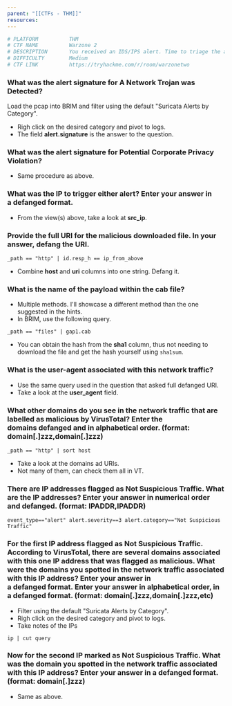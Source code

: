 ```yaml
---
parent: "[[CTFs - THM]]"
resources:
---
```


```bash
# PLATFORM          THM
# CTF NAME          Warzone 2
# DESCRIPTION       You received an IDS/IPS alert. Time to triage the alert to determine if its a true positive. 
# DIFFICULTY        Medium
# CTF LINK          https://tryhackme.com/r/room/warzonetwo
```



### What was the alert signature for **A Network Trojan was Detected**?

Load the pcap into BRIM and filter using the default "Suricata Alerts by Category". 
- Righ click on the desired category and pivot to logs.
- The field **alert.signature** is the answer to the question.

### What was the alert signature for **Potential Corporate Privacy Violation**?

- Same procedure as above.

### What was the IP to trigger either alert? Enter your answer in a **defanged** format.

- From the view(s) above, take a look at **src_ip**. 

### Provide the full URI for the malicious downloaded file. In your answer, **defang** the URI.

```
_path == "http" | id.resp_h == ip_from_above
```

- Combine **host** and **uri** columns into one string. Defang it.

### What is the name of the payload within the cab file?

- Multiple methods. I'll showcase a different method than the one suggested in the hints.
- In BRIM, use the following query.
```
_path == "files" | gap1.cab
```

- You can obtain the hash from the **sha1** column, thus not needing to download the file and get the hash yourself using `sha1sum`.

### What is the user-agent associated with this network traffic?

- Use the same query used in the question that asked full defanged URI.
- Take a look at the **user_agent** field.

### What other domains do you see in the network traffic that are labelled as malicious by VirusTotal? Enter the domains **defanged** and in alphabetical order. (**format: domain[.]zzz,domain[.]zzz**)

```
_path == "http" | sort host
```

- Take a look at the domains ad URIs. 
- Not many of them, can check them all in VT.

### There are IP addresses flagged as **Not Suspicious Traffic**. What are the IP addresses? Enter your answer in numerical order and **defanged**. (format: IPADDR,IPADDR)

```
event_type=="alert" alert.severity==3 alert.category=="Not Suspicious Traffic"
```

### For the first IP address flagged as Not Suspicious Traffic. According to VirusTotal, there are several domains associated with this one IP address that was flagged as malicious. What were the domains you spotted in the network traffic associated with this IP address? Enter your answer in a **defanged** format. Enter your answer in alphabetical order, in a defanged format. (**format: domain[.]zzz,domain[.]zzz,etc**)

- Filter using the default "Suricata Alerts by Category". 
- Righ click on the desired category and pivot to logs.
- Take notes of the IPs

```
ip | cut query
```

### Now for the second IP marked as Not Suspicious Traffic. What was the domain you spotted in the network traffic associated with this IP address? Enter your answer in a **defanged** format. (format: domain[.]zzz)

- Same as above.